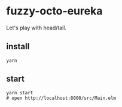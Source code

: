# fuzzy-octo-eureka

Let's play with head/tail.


## install
```
yarn
```

## start
```
yarn start
# open http://localhost:8000/src/Main.elm
```
